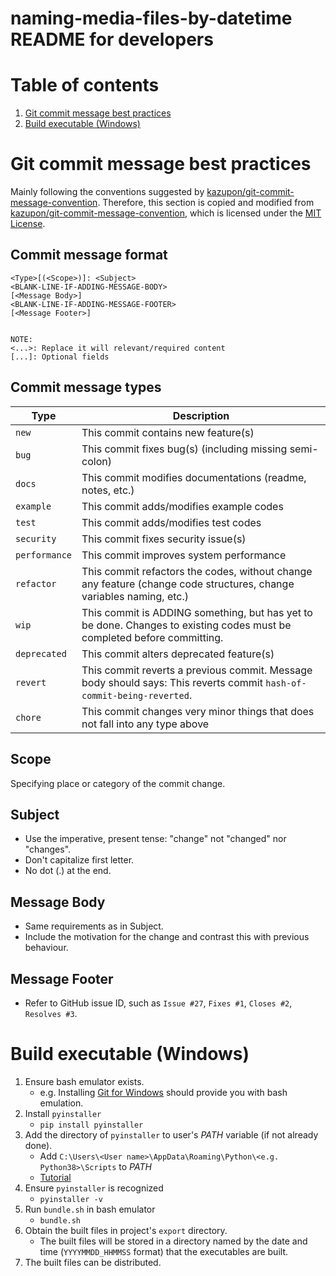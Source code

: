 # naming-media-files-by-datetime README for developers

# Table of contents
1. [Git commit message best practices](#Git-commit-message-best-practices)
1. [Build executable (Windows)](#Build-executable-Windows)

# Git commit message best practices
Mainly following the conventions suggested by [kazupon/git-commit-message-convention](https://github.com/kazupon/git-commit-message-convention). Therefore, this section is copied and modified from [kazupon/git-commit-message-convention](https://github.com/kazupon/git-commit-message-convention), which is licensed under the [MIT License](https://github.com/kazupon/git-commit-message-convention/blob/master/LICENSE).

## Commit message format
```
<Type>[(<Scope>)]: <Subject>
<BLANK-LINE-IF-ADDING-MESSAGE-BODY>
[<Message Body>]
<BLANK-LINE-IF-ADDING-MESSAGE-FOOTER>
[<Message Footer>]


NOTE:
<...>: Replace it will relevant/required content
[...]: Optional fields
```

## Commit message types
| Type          | Description                                                  |
| ------------- | ------------------------------------------------------------ |
| `new`         | This commit contains new feature(s)                          |
| `bug`         | This commit fixes bug(s) (including missing semi-colon)      |
| `docs`        | This commit modifies documentations (readme, notes, etc.)    |
| `example`     | This commit adds/modifies example codes                      |
| `test`        | This commit adds/modifies test codes                         |
| `security`    | This commit fixes security issue(s)                          |
| `performance` | This commit improves system performance                      |
| `refactor`    | This commit refactors the codes, without change any feature (change code structures, change variables naming, etc.) |
| `wip`         | This commit is ADDING something, but has yet to be done. Changes to existing codes must be completed before committing. |
| `deprecated`  | This commit alters deprecated feature(s)                     |
| `revert`      | This commit reverts a previous commit. Message body should says: This reverts commit `hash-of-commit-being-reverted`. |
| `chore`       | This commit changes very minor things that does not fall into any type above |

## Scope
Specifying place or category of the commit change.

## Subject
- Use the imperative, present tense: "change" not "changed" nor "changes".
- Don't capitalize first letter.
- No dot (.) at the end.

## Message Body
- Same requirements as in Subject.
- Include the motivation for the change and contrast this with previous behaviour.

## Message Footer
- Refer to GitHub issue ID, such as `Issue #27`, `Fixes #1`, `Closes #2`, `Resolves #3`.

# Build executable (Windows)
1. Ensure bash emulator exists.
    - e.g. Installing [Git for Windows](https://gitforwindows.org/) should provide you with bash emulation.
1. Install `pyinstaller`
    - `pip install pyinstaller`
1. Add the directory of `pyinstaller` to user's *PATH* variable (if not already done).
    - Add `C:\Users\<User name>\AppData\Roaming\Python\<e.g. Python38>\Scripts` to *PATH*
    - [Tutorial](https://stackoverflow.com/a/45952113)
1. Ensure `pyinstaller` is recognized
    - `pyinstaller -v`
1. Run `bundle.sh` in bash emulator
    - `bundle.sh`
1. Obtain the built files in project's `export` directory.
    - The built files will be stored in a directory named by the date and time (`YYYYMMDD_HHMMSS` format) that the executables are built.
1. The built files can be distributed.

